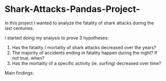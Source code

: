 # Shark-Attacks-Pandas-Project-

In this project I wanted to analyze the fatality of shark attacks during the last centuries. 

I started doing my analysis to prove 3 hypotheses:
1. Has the fatality / mortality of shark attacks decreased over the years?
2. The majority of accidents ending in fatality happen during the night? If not true, when?
3. Has the mortality of a specific activity (ie. surfing) decreased over time?

Main findings: